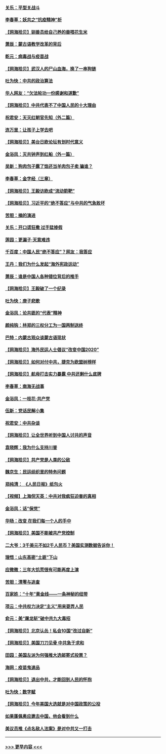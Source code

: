 #### [关乐：平型关战斗](../pages/nsc993/n12395387.md?t=09111951) 
#### [李春草：妖共之“抗疫精神”析](../pages/nsc993/n12395240.md?t=09111951) 
#### [【网海拾贝】驯兽员给自己养的兽喂花生米](../pages/nsc993/n12393919.md?t=09111951) 
#### [萧辰：蒙古语教学改革的背后](../pages/nsc993/n12393677.md?t=09111951) 
#### [乾元：病毒战与疫苗战](../pages/nsc993/n12393107.md?t=09111951) 
#### [【网海拾贝】武汉人的尸山血海，换了一串狗链](../pages/nsc993/n12393043.md?t=09111951) 
#### [吐为快：中共的政治算法](../pages/nsc993/n12390506.md?t=09111951) 
#### [华人网友：“欠法轮功一份感谢和道歉”](../pages/nsc993/n12390098.md?t=09111951) 
#### [【网海拾贝】中共代表不了中国人民的十大理由](../pages/nsc993/n12388155.md?t=09111951) 
#### [祝君安：天灭红朝官先知（外二篇）](../pages/nsc993/n12387957.md?t=09111951) 
#### [连万里：让孩子上学去吧](../pages/nsc993/n12385309.md?t=09111951) 
#### [【网海拾贝】美台日欧论坛有划时代意义](../pages/nsc993/n12385232.md?t=09111951) 
#### [金浴凤：灭共钟声到红船（外一篇）](../pages/nsc993/n12385154.md?t=09111951) 
#### [吴新：狗肉包子露了馅还当羊肉包子卖 骗谁？](../pages/nsc993/n12385133.md?t=09111951) 
#### [李春草：金字经（三章）](../pages/nsc993/n12383691.md?t=09111951) 
#### [【网海拾贝】王毅访欧成“流动箭靶”](../pages/nsc993/n12383338.md?t=09111951) 
#### [【网海拾贝】习近平的“绝不答应”与中共的气急败坏](../pages/nsc993/n12382819.md?t=09111951) 
#### [苦胆：摘的演进](../pages/nsc993/n12382619.md?t=09111951) 
#### [关乐：开口谎狂撒 过手猛掺假](../pages/nsc993/n12382604.md?t=09111951) 
#### [莲园：更漏子‧天意难违](../pages/nsc993/n12382598.md?t=09111951) 
#### [千百度：中国人民“绝不答应”？网友：我答应](../pages/nsc993/n12382024.md?t=09111951) 
#### [王丹：我们为什么发起“海外宪政运动”](../pages/nsc993/n12380286.md?t=09111951) 
#### [萧辰：谁是中国人各种错位背后的推手](../pages/nsc993/n12379800.md?t=09111951) 
#### [【网海拾贝】王毅破了一个纪录](../pages/nsc993/n12379251.md?t=09111951) 
#### [吐为快：庚子悲歌](../pages/nsc993/n12378821.md?t=09111951) 
#### [金浴凤：论共匪的“代表”精神](../pages/nsc993/n12377546.md?t=09111951) 
#### [颜纯钩：林郑的三权分工为一国两制送终](../pages/nsc993/n12377306.md?t=09111951) 
#### [巴特：内蒙古观众谈蒙古语现状](../pages/nsc993/n12376923.md?t=09111951) 
#### [【网海拾贝】海外民运人士倡议“改变中国2020”](../pages/nsc993/n12376682.md?t=09111951) 
#### [【网海拾贝】如何对付中共，捷克为欧盟树榜样](../pages/nsc993/n12374209.md?t=09111951) 
#### [【网海拾贝】航母打击实力暴露 中共还剩什么底牌](../pages/nsc993/n12371825.md?t=09111951) 
#### [李春草：南海无战事](../pages/nsc993/n12371159.md?t=09111951) 
#### [金浴凤：一枝花·共产党](../pages/nsc993/n12368757.md?t=09111951) 
#### [伍新：党话民解小集](../pages/nsc993/n12366907.md?t=09111951) 
#### [祝君安：中共杂谈](../pages/nsc993/n12366076.md?t=09111951) 
#### [【网海拾贝】让全世界听到中国人讨共的声音](../pages/nsc993/n12365569.md?t=09111951) 
#### [袁晓辉：我为什么支持川普](../pages/nsc993/n12362670.md?t=09111951) 
#### [【网海拾贝】共产党是人类的公敌](../pages/nsc993/n12363182.md?t=09111951) 
#### [魏京生：民运组织里的特务问题](../pages/nsc993/n12363010.md?t=09111951) 
#### [郑纯清： 《人民日报》纸包火](../pages/nsc993/n12362706.md?t=09111951) 
#### [【视频】上海倪天英：中共对我疯狂迫害的真相](../pages/nsc993/n12356341.md?t=09111951) 
#### [金浴凤：话“保党”](../pages/nsc993/n12361867.md?t=09111951) 
#### [华旸：改变 在我们每一个人的手中](../pages/nsc993/n12361774.md?t=09111951) 
#### [【网海拾贝】美国不能被共产党控制](../pages/nsc993/n12360271.md?t=09111951) 
#### [二大爷：3千美元不如2千人民币？美国实测数据告诉你！](../pages/nsc993/n12358563.md?t=09111951) 
#### [理悟：山东高密“土匪”下山](../pages/nsc993/n12358535.md?t=09111951) 
#### [应微微：三年大饥荒很有可能再度上演](../pages/nsc993/n12358523.md?t=09111951) 
#### [苦胆：清零与追查](../pages/nsc993/n12358501.md?t=09111951) 
#### [百家姓：“十年”黄金线——一条神秘的纽带](../pages/nsc993/n12358319.md?t=09111951) 
#### [项云：中共权力决定“主义”用来耍弄人民](../pages/nsc993/n12358172.md?t=09111951) 
#### [俞元：美“屠龙斩”破中共九大毒招](../pages/nsc993/n12357822.md?t=09111951) 
#### [【网海拾贝】北京认怂！私会10国“改过自新”](../pages/nsc993/n12357784.md?t=09111951) 
#### [【网海拾贝】美国刀刀见骨 中共急于求和](../pages/nsc993/n12355511.md?t=09111951) 
#### [田园：美国左派为何强推大选邮寄式投票？](../pages/nsc993/n12352963.md?t=09111951) 
#### [海网：疫苗鬼速品](../pages/nsc993/n12354438.md?t=09111951) 
#### [【网海拾贝】退出中共，才能回到人民的怀抱](../pages/nsc993/n12352634.md?t=09111951) 
#### [吐为快：数字赋](../pages/nsc993/n12352317.md?t=09111951) 
#### [【网海拾贝】今年美国大选就是对中国政策的公投](../pages/nsc993/n12350973.md?t=09111951) 
#### [如果蓬佩奥应邀去中国，他会看到什么](../pages/nsc993/n12350945.md?t=09111951) 
#### [美议员推《点名敌人法案》是对中共又一打击](../pages/nsc993/n12350765.md?t=09111951) 

----
#### [ >>> 更早内容 <<< ](../indexes/nsc993-earlier.md)
